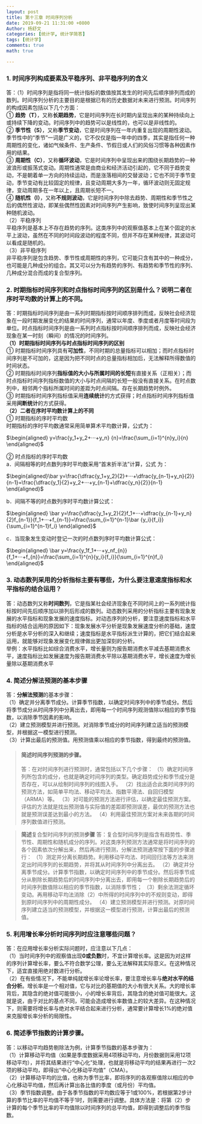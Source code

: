 ```yaml
---
layout: post
title: 第十三章 时间序列分析
date: 2019-09-21 11:31:00 +0800
Author: 杨舒文
categories: [统计学, 统计学简答]
tags: [统计学]
comments: true
math: true

---
```


### 1. 时间序列构成要素及平稳序列、非平稳序列的含义

答：（1）时间序列是指将同一统计指标的数值按其发生的时间先后顺序排列而成的数列。时间序列分析的主要目的是根据已有的历史数据对未来进行预测。时间序列的构成因素包括以下几个方面：   
① **趋势（T）**，又称**长期趋势**，它是时间序列在长时期内呈现出来的某种持续向上或持续下降的变动。时间序列中的趋势可以是线性的，也可以是非线性的。  
② **季节性（S）**，又称**季节变动**，它是时间序列在一年内重复出现的周期性波动。季节性中的“季节”一词是广义的，它不仅仅是指一年中的四季，其实是指任何一种周期性的变化，诸如气候条件、生产条件、节假日或人们的风俗习惯等各种因素作用的结果。  
③ **周期性（C）**，又称**循环波动**，它是时间序列中呈现出来的围绕长期趋势的一种波浪形或振荡式变动。周期性通常是由商业和经济活动引起的，它不同于趋势变动，不是朝着单一方向的持续运动，而是涨落相间的交替波动；它也不同于季节变动，季节变动有比较固定的规律，且变动周期大多为一年，循环波动则无固定规律，变动周期多在一年以上，且周期长短不一。  
④ **随机性（I）**，又称**不规则波动**，它是时间序列中除去趋势、周期性和季节性之后的偶然性波动，即某些偶然性因素对时间序列产生影响，致使时间序列呈现出某种随机波动。  
（2）平稳序列  
平稳序列是基本上不存在趋势的序列。这类序列中的观察值基本上在某个固定的水平上波动，虽然在不同的时间段波动的程度不同，但并不存在某种规律，其波动可以看成是随机的。  
（3）非平稳序列  
非平稳序列是包含趋势、季节性或周期性的序列，它可能只含有其中的一种成分，也可能是几种成分的组合。其又可以分为有趋势的序列、有趋势和季节性的序列、几种成分混合而成的复合型序列。



### 2. 时期指标时间序列和时点指标时间序列的区别是什么？说明二者在序时平均数的计算上的不同。

答：时期指标时间序列是由一系列时期指标按时间顺序排列而成，反映社会经济现象在一段时期发展变化的结果的时间序列，通常以年度、季度或者月度等时间段为单位。时点指标时间序列是由一系列时点指标按时间顺序排列而成，反映社会经济现象在某一时刻（瞬间）的情况的时间序列。  
**（1）时期指标时间序列与时点指标时间序列的区别**  
① 时期指标时间序列具有**可加性**，不同时期的总量指标可以相加；而时点指标时间序列是不可加的，这是因为把不同时点的总量指标相加后，无法解释所得数值的时间状态。  
② 时期指标时间序列**指标值的大小与所属时间的长短**有直接关系（正相关）；而时点指标时间序列指标数值的大小与时点间隔的长短一般没有直接关系。在时点数列中，相邻两个指标所属时间的差距为时点间隔。存在长期趋势时例外。  
③ 时期指标时间序列指标值采用**连续统计**的方式获得；时点指标时间序列指标值采用**间断统计**的方式获得。  
**（2）二者在序时平均数计算上的不同**  
① 时期指标的序时平均数  
时期指标的序时平均数通常采用简单算术平均数计算，公式为：  

$\begin{aligned} y=\frac{y_1+y_2+···+y_n} {n}=\frac{\sum_{i=1}^{n}y_i}{n} \end{aligned}$   

② 时点指标的序时平均数  
a．间隔相等的时点数列序时平均数采用“首末折半法”计算，公式
为：  

$\begin{aligned}\bar y=\frac{\dfrac{y_1+y_2}{2}+···+\dfrac{y_{n-1}+y_n}{2}}{n-1}=\frac{\dfrac{y_1}{2}+y_2+···+y_{n-1}+\dfrac{y_n}{2}}{n-1} \end{aligned}$    

b．间隔不等的时点数列序时平均数计算公式：  

$\begin{aligned} \bar y=\frac{\dfrac{y_1+y_2}{2}f_1+···+\dfrac{y_{n-1}+y_n}{2}f_{n-1}}{f_1+···+f_{n-1}}=\frac{\sum_{i=1}^{n-1}\bar {y_i}{f_i}}{\sum_{i=1}^{n-1}f_i} \end{aligned}$   

c．当现象发生变动时登记一次的时点数列序时平均数计算公式：  

$\begin{aligned} \bar y=\frac{y_1f_1+···+y_nf_{n}}{f_1+···+f_{n}}=\frac{\sum_{i=1}^{n}{y_i}{f_i}}{\sum_{i=1}^{n}f_i} \end{aligned}$    



### 3. 动态数列采用的分析指标主要有哪些，为什么要注意速度指标和水平指标的结合运用？

答：动态数列又称**时间数列**，它是指某社会经济现象在不同时间上的一系列统计指标按时间先后顺序加以排列后形成的数列。动态数列采用的分析指标主要有现象发展的水平指标和现象发展的速度指标。对动态序列的分析，要注意速度指标和水平指标的结合运用的原因如下：现象发展水平分析是现象发展速度分析的基础，速度分析是水平分析的深入和继续；速度指标是水平指标派生计算的，把它们结合起来运用，就能够对现象发展变化规律做出更加深刻的分析。  
举例：水平指标比如综合消费水平，增长量则为报告期消费水平减去基期消费水平，速度指标比如发展速度为报告期消费水平除以基期消费水平，增长速度为增长量除以基期消费水平



### 4. 简述分解法预测的基本步骤

答：**分解法预测**的基本步骤：  
（1）确定并分离季节成分。计算季节指数，以确定时间序列中的季节成分。然后将季节成分从时间序列中分离出去，即用每一个时间序列观测值除以相应的季节指数，以消除季节因素的影响。  
（2）建立预测模型并进行预测。对消除季节成分的时间序列建立适当的预测模型，并根据这一模型进行预测。  
（3）计算出最后的预测值。用预测值乘以相应的季节指数，得到最终的预测值。  

> #### **简述**时间序列预测**的步骤。**
>
> 答：在对时间序列进行预测时，通常包括以下几个步骤：
> （1）确定时间序列所包含的成分，也就是确定时间序列的类型。确定趋势成分和季节成分是否存在，可以从绘制时间序列的线图入手。
> （2）找出适合此类时间序列的预测方法，如简单平均法、移动平均法、指数平滑法、自回归模型（ARMA）等。
> （3）对可能的预测方法进行评估，以确定最佳预测方案。评估的方法就是找出预测值与实际值的差距即预测误差，最优的预测方法也就是预测误差达到最小的方法。
> （4）利用最佳预测方案对未来各期的时间序列数值进行预测。

> **简述**复合型时间序列的预测**步骤**
> 答：复合型时间序列是指含有趋势性、季节性、周期性和随机成分的序列。对这类序列预测方法通常是将时间序列的各个因素依次分解出来，然后再进行预测，分解法预测通常按下面的步骤进行：
> （1）测定并分离长期趋势。利用移动平均法、时间回归法等方法来测定出时间序列的长期趋势，并将其从时间序列中分离出去。
> （2）确定并分离季节成分。计算季节指数，以确定时间序列中的季节成分。然后将季节成分从剔除长期趋势后的时间序列中分离出去，即用每一个剔除长期趋势后的时间序列数值除以相应的季节指数，以消除季节性；
> （3）剩余法测定循环变动。再用移动平均法消除（2）中所得的时间序列中的不规则变动，即得到原时间序列中的周期性成分。
> （4）建立预测模型并进行预测。对原时间序列建立适当的预测模型，并根据这一模型进行预测，计算出最后的预测值。



### 5. 利用增长率分析时间序列时应注意哪些问题？

答：在应用增长率分析实际问题时，应注意以下几点：  
（1）当时间序列中的观察值出现**0或负数**时，不宜计算增长率。这是因为对这样的序列计算增长率，要么不符合数学公理，要么无法解释其实际意义。在这种情况下，适宜直接用绝对数进行分析。  
（2）在有些情况下，不能单纯就增长率论增长率，要注意增长率与**绝对水平的结合分析**。增长率是一个相对值，它与对比的基期值的大小有很大关系。大的增长率背后，其隐含的绝对值可能很小，小的增长率背后，其隐含的绝对值可能很大。这就是说，由于对比的基点不同，可能会造成增长率数值上的较大差异。在这种情况下，则需要将增长率与绝对水平结合起来进行分析，通常要计算增长1%的绝对值来克服增长率分析的局限性。



### 6. 简述季节指数的计算步骤。

答：以移动平均趋势剔除法为例，计算季节指数的基本步骤为：  
（1）计算移动平均值（如果是季度数据采用4项移动平均，月份数据则采用12项移动平均），并将其结果进行“中心化”处理，也就是将移动平均的结果再进行一次2项的移动平均，即得出“中心化移动平均值”（CMA）。  
（2）计算移动平均的比值，也称为季节比率，即将序列的各观察值除以相应的中心化移动平均值，然后再计算出各比值的季度（或月份）平均值。  
（3）季节指数调整。由于各季节指数的平均数应等于1或100%，若根据第2步计算的季节比率的平均值不等于1时，则需要进行调整。具体方法是：将第（2）步计算的每个季节比率的平均值除以时间序列的总平均值，即得到调整后的季节指数。
